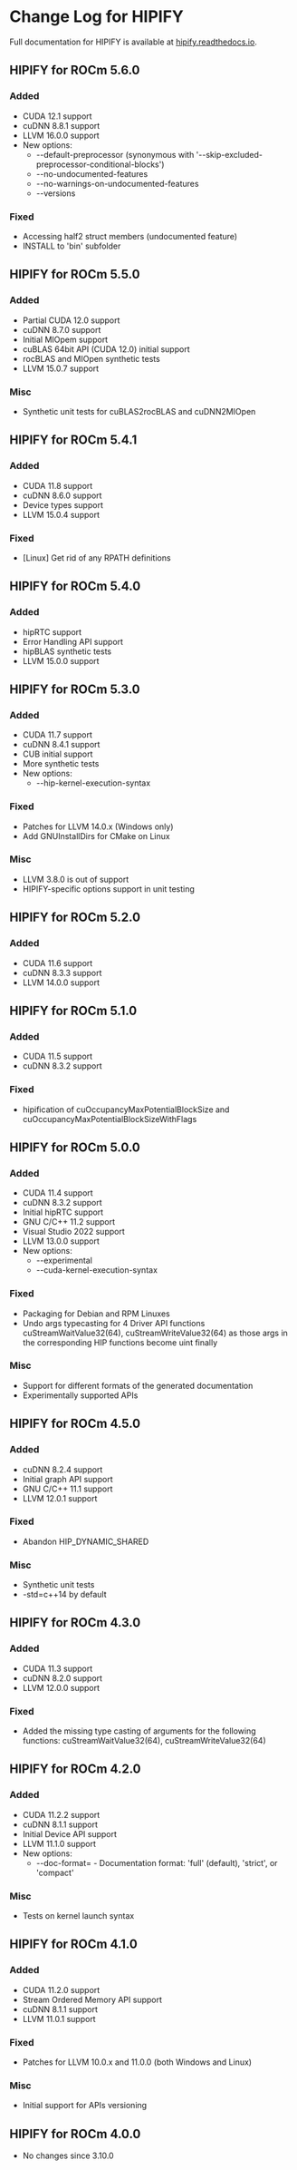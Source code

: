 # Change Log for HIPIFY

Full documentation for HIPIFY is available at [hipify.readthedocs.io](https://hipify.readthedocs.io/en/latest/).

## HIPIFY for ROCm 5.6.0
### Added
- CUDA 12.1 support
- cuDNN 8.8.1 support
- LLVM 16.0.0 support
- New options:
  - --default-preprocessor (synonymous with '--skip-excluded-preprocessor-conditional-blocks')
  - --no-undocumented-features
  - --no-warnings-on-undocumented-features
  - --versions
### Fixed
- Accessing half2 struct members (undocumented feature)
- INSTALL to 'bin' subfolder

## HIPIFY for ROCm 5.5.0
### Added
- Partial CUDA 12.0 support
- cuDNN 8.7.0 support
- Initial MIOpem support
- cuBLAS 64bit API (CUDA 12.0) initial support
- rocBLAS and MIOpen synthetic tests
- LLVM 15.0.7 support
### Misc
- Synthetic unit tests for cuBLAS2rocBLAS and cuDNN2MIOpen

## HIPIFY for ROCm 5.4.1
### Added
- CUDA 11.8 support
- cuDNN 8.6.0 support
- Device types support
- LLVM 15.0.4 support
### Fixed
- [Linux] Get rid of any RPATH definitions

## HIPIFY for ROCm 5.4.0
### Added
- hipRTC support
- Error Handling API support
- hipBLAS synthetic tests
- LLVM 15.0.0 support

## HIPIFY for ROCm 5.3.0
### Added
- CUDA 11.7 support
- cuDNN 8.4.1 support
- CUB initial support
- More synthetic tests
- New options:
  - --hip-kernel-execution-syntax
### Fixed
- Patches for LLVM 14.0.x (Windows only)
- Add GNUInstallDirs for CMake on Linux
### Misc
- LLVM 3.8.0 is out of support
- HIPIFY-specific options support in unit testing

## HIPIFY for ROCm 5.2.0
### Added
- CUDA 11.6 support
- cuDNN 8.3.3 support
- LLVM 14.0.0 support

## HIPIFY for ROCm 5.1.0
### Added
- CUDA 11.5 support
- cuDNN 8.3.2 support
### Fixed
- hipification of cuOccupancyMaxPotentialBlockSize and cuOccupancyMaxPotentialBlockSizeWithFlags

## HIPIFY for ROCm 5.0.0
### Added
- CUDA 11.4 support
- cuDNN 8.3.2 support
- Initial hipRTC support
- GNU C/C++ 11.2 support
- Visual Studio 2022 support
- LLVM 13.0.0 support
- New options:
  - --experimental
  - --cuda-kernel-execution-syntax
### Fixed
- Packaging for Debian and RPM Linuxes
- Undo args typecasting for 4 Driver API functions cuStreamWaitValue32(64), cuStreamWriteValue32(64) as those args in the corresponding HIP functions become uint finally
### Misc
- Support for different formats of the generated documentation
- Experimentally supported APIs

## HIPIFY for ROCm 4.5.0
### Added
- cuDNN 8.2.4 support
- Initial graph API support
- GNU C/C++ 11.1 support
- LLVM 12.0.1 support
### Fixed
- Abandon HIP_DYNAMIC_SHARED
### Misc
- Synthetic unit tests
- -std=c++14 by default

## HIPIFY for ROCm 4.3.0
### Added
- CUDA 11.3 support
- cuDNN 8.2.0 support
- LLVM 12.0.0 support
### Fixed
- Added the missing type casting of arguments for the following functions:
  cuStreamWaitValue32(64), cuStreamWriteValue32(64)

## HIPIFY for ROCm 4.2.0
### Added
- CUDA 11.2.2 support
- cuDNN 8.1.1 support
- Initial Device API support
- LLVM 11.1.0 support
- New options:
  - --doc-format=<value> - Documentation format: 'full' (default), 'strict', or 'compact'
### Misc
- Tests on kernel launch syntax

## HIPIFY for ROCm 4.1.0
### Added
- CUDA 11.2.0 support
- Stream Ordered Memory API support
- cuDNN 8.1.1 support
- LLVM 11.0.1 support
### Fixed
- Patches for LLVM 10.0.x and 11.0.0 (both Windows and Linux)
### Misc
- Initial support for APIs versioning

## HIPIFY for ROCm 4.0.0
- No changes since 3.10.0
